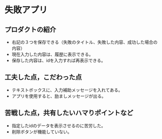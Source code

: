 # 失敗アプリ
## プロダクトの紹介
- 右記の３つを保存できる（失敗のタイトル、失敗した内容、成功した場合の内容）
- 現在入力した内容は、履歴に表示できる。
- 保存した内容は、idを入力すれば再表示できる。
## 工夫した点，こだわった点
- テキストボックスに、入力補助メッセージを入れてある。
- アプリを使用すると、励ましメッセージが出る。
## 苦戦した点，共有したいハマりポイントなど
- 指定したidのデータを表示させるのに苦労した。
- 削除ボタンが機能していない。
